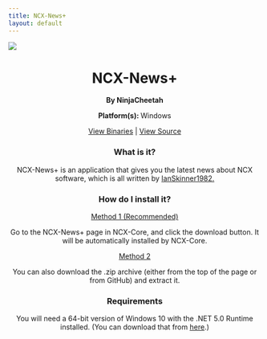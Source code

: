 ```yaml
---
title: NCX-News+
layout: default
---
```


<image src="https://cdn.ncxprogramming.com/file/icon/ncxnewsplus.png" class="projectimg">
<h1 style="text-align:center;">NCX-News+</h1>
<p style="text-align:center;"><b>By NinjaCheetah</b></p>
<p style="text-align:center;"><b>Platform(s): </b>Windows</p>
<p style="text-align:center;"><a href="https://github.com/NinjaCheetah/NCX-XWare/releases">View Binaries</a> | <a href="https://github.com/NinjaCheetah/NCX-XWare">View Source</a></p>
<h3 style="text-align:center;">What is it?</h3>
<p style="text-align:center;">NCX-News+ is an application that gives you the latest news about NCX software, which is all written by <a href="/members/ianskinner1982">IanSkinner1982.</a></p>
<h3 style="text-align:center;">How do I install it?</h3>
<p style="text-align:center;"><u>Method 1 (Recommended)</u></p>
<p style="text-align:center;">Go to the NCX-News+ page in NCX-Core, and click the download button. It will be automatically installed by NCX-Core.</p>
<p style="text-align:center;"><u>Method 2</u></p>
<p style="text-align:center;">You can also download the .zip archive (either from the top of the page or from GitHub) and extract it.</p>
<h3 style="text-align:center;">Requirements</h3>
<p style="text-align:center;">You will need a 64-bit version of Windows 10 with the .NET 5.0 Runtime installed. (You can download that from <a href="https://dotnet.microsoft.com/download/dotnet-core/">here</a>.)</p>
